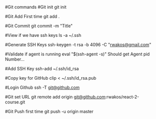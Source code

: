 #Git commands
#Git init
git init

#Git Add First time
git add .

#Git Commit 
git commit -m "Title"

#View if we have ssh keys
ls -a ~/.ssh

#Generate SSH Keys
ssh-keygen -t rsa -b 4096 -C "rwakos@gmail.com"

#Validate if agent is running
eval "$(ssh-agent -s)"
Should get Agent pid Number...

#Add SSH Key
ssh-add ~/.ssh/id_rsa

#Copy key for GitHub
 clip < ~/.ssh/id_rsa.pub
 
#Login Github
 ssh -T git@github.com

#Git set URL
git remote add origin git@github.com:rwakos/react-2-course.git

#Git Push first time
 git push -u origin master
 
 